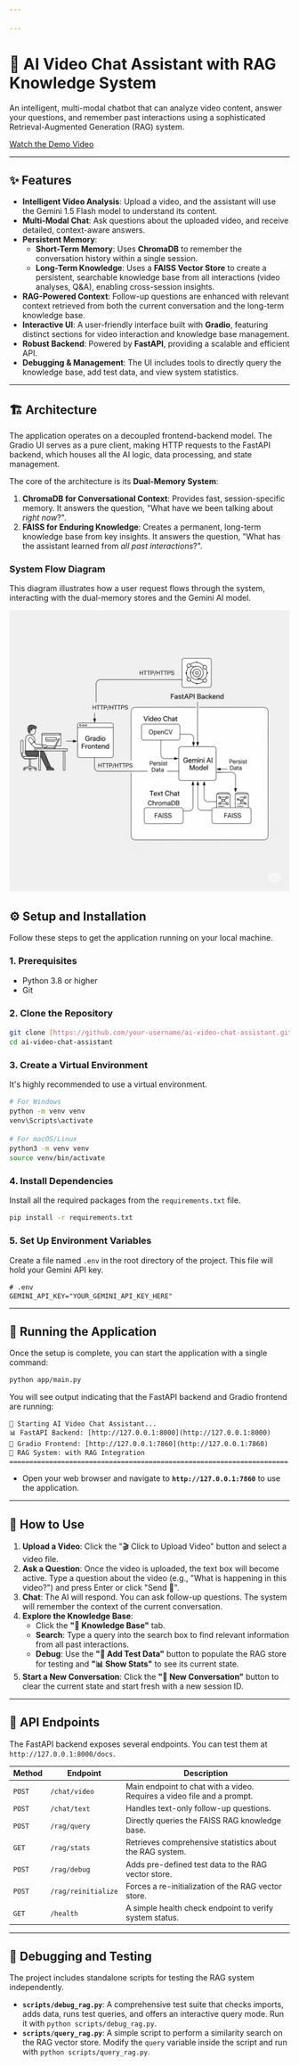 ```yaml
---

---
```

# 🎥 AI Video Chat Assistant with RAG Knowledge System

An intelligent, multi-modal chatbot that can analyze video content, answer your questions, and remember past interactions using a sophisticated Retrieval-Augmented Generation (RAG) system.

[Watch the Demo Video](https://github.com/user-attachments/assets/04a9e3bf-0d28-455f-8ef7-1bfb2d3a0cd6)


---

## ✨ Features

-   **Intelligent Video Analysis**: Upload a video, and the assistant will use the Gemini 1.5 Flash model to understand its content.
-   **Multi-Modal Chat**: Ask questions about the uploaded video, and receive detailed, context-aware answers.
-   **Persistent Memory**:
    -   **Short-Term Memory**: Uses **ChromaDB** to remember the conversation history within a single session.
    -   **Long-Term Knowledge**: Uses a **FAISS Vector Store** to create a persistent, searchable knowledge base from all interactions (video analyses, Q&A), enabling cross-session insights.
-   **RAG-Powered Context**: Follow-up questions are enhanced with relevant context retrieved from both the current conversation and the long-term knowledge base.
-   **Interactive UI**: A user-friendly interface built with **Gradio**, featuring distinct sections for video interaction and knowledge base management.
-   **Robust Backend**: Powered by **FastAPI**, providing a scalable and efficient API.
-   **Debugging & Management**: The UI includes tools to directly query the knowledge base, add test data, and view system statistics.

---

## 🏗️ Architecture

The application operates on a decoupled frontend-backend model. The Gradio UI serves as a pure client, making HTTP requests to the FastAPI backend, which houses all the AI logic, data processing, and state management.

The core of the architecture is its **Dual-Memory System**:
1.  **ChromaDB for Conversational Context**: Provides fast, session-specific memory. It answers the question, "What have we been talking about *right now*?".
2.  **FAISS for Enduring Knowledge**: Creates a permanent, long-term knowledge base from key insights. It answers the question, "What has the assistant learned from *all past interactions*?".

### System Flow Diagram

This diagram illustrates how a user request flows through the system, interacting with the dual-memory stores and the Gemini AI model.

![System Flow Diagram](https://raw.githubusercontent.com/HEMANT2027/Vuen_Code_Hackathon/fe52de20f0e4cbd6f90ce446018ed9631a1d6f90/Model_Architecture.png)

## ⚙️ Setup and Installation

Follow these steps to get the application running on your local machine.

### 1. Prerequisites
-   Python 3.8 or higher
-   Git

### 2. Clone the Repository
```bash
git clone [https://github.com/your-username/ai-video-chat-assistant.git](https://github.com/your-username/ai-video-chat-assistant.git)
cd ai-video-chat-assistant
```

### 3. Create a Virtual Environment
It's highly recommended to use a virtual environment.
```bash
# For Windows
python -m venv venv
venv\Scripts\activate

# For macOS/Linux
python3 -m venv venv
source venv/bin/activate
```

### 4. Install Dependencies
Install all the required packages from the `requirements.txt` file.
```bash
pip install -r requirements.txt
```

### 5. Set Up Environment Variables
Create a file named `.env` in the root directory of the project. This file will hold your Gemini API key.

```
# .env
GEMINI_API_KEY="YOUR_GEMINI_API_KEY_HERE"
```

---

## 🚀 Running the Application

Once the setup is complete, you can start the application with a single command:

```bash
python app/main.py
```

You will see output indicating that the FastAPI backend and Gradio frontend are running:

```
🚀 Starting AI Video Chat Assistant...
📊 FastAPI Backend: [http://127.0.0.1:8000](http://127.0.0.1:8000)
🎨 Gradio Frontend: [http://127.0.0.1:7860](http://127.0.0.1:7860)
🧠 RAG System: with RAG Integration
======================================================================
```

-   Open your web browser and navigate to **`http://127.0.0.1:7860`** to use the application.

---

## 📖 How to Use

1.  **Upload a Video**: Click the "🎬 Click to Upload Video" button and select a video file.
2.  **Ask a Question**: Once the video is uploaded, the text box will become active. Type a question about the video (e.g., "What is happening in this video?") and press Enter or click "Send 🚀".
3.  **Chat**: The AI will respond. You can ask follow-up questions. The system will remember the context of the current conversation.
4.  **Explore the Knowledge Base**:
    -   Click the **"🧠 Knowledge Base"** tab.
    -   **Search**: Type a query into the search box to find relevant information from all past interactions.
    -   **Debug**: Use the **"🎯 Add Test Data"** button to populate the RAG store for testing and **"📊 Show Stats"** to see its current state.
5.  **Start a New Conversation**: Click the **"🔄 New Conversation"** button to clear the current state and start fresh with a new session ID.

---

## 📡 API Endpoints

The FastAPI backend exposes several endpoints. You can test them at `http://127.0.0.1:8000/docs`.

| Method | Endpoint               | Description                                                                 |
|--------|------------------------|-----------------------------------------------------------------------------|
| `POST` | `/chat/video`          | Main endpoint to chat with a video. Requires a video file and a prompt.     |
| `POST` | `/chat/text`           | Handles text-only follow-up questions.                                      |
| `POST` | `/rag/query`           | Directly queries the FAISS RAG knowledge base.                              |
| `GET`  | `/rag/stats`           | Retrieves comprehensive statistics about the RAG system.                    |
| `POST` | `/rag/debug`           | Adds pre-defined test data to the RAG vector store.                         |
| `POST` | `/rag/reinitialize`    | Forces a re-initialization of the RAG vector store.                         |
| `GET`  | `/health`              | A simple health check endpoint to verify system status.                     |

---

## 🧪 Debugging and Testing

The project includes standalone scripts for testing the RAG system independently.

-   **`scripts/debug_rag.py`**: A comprehensive test suite that checks imports, adds data, runs test queries, and offers an interactive query mode. Run it with `python scripts/debug_rag.py`.
-   **`scripts/query_rag.py`**: A simple script to perform a similarity search on the RAG vector store. Modify the `query` variable inside the script and run with `python scripts/query_rag.py`.

